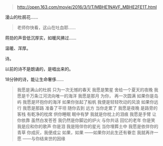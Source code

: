 > http://open.163.com/movie/2016/3/1/T/MBHE1NAVF_MBHE2FE1T.html

漫山的杜鹃花……

> 老师你快看，这山在吐血耶……

蒋勋的声音低沉厚实，如暖风拂过……

温暖、浑厚。

诗。

以前的诗不是朗诵的，是唱出来的。

18分钟的诗，能让生命奢侈……

> 我愿是满山的杜鹃
只为一次无憾的春天
我愿是繁星
舍给一个夏天的夜晚
我愿是千万条江河流向唯一的海洋
我愿是那月  为你，
再一次圆满
如果你是岛屿
我愿是环抱你的海洋
如果你张起了船帆
我便是轻轻吹动的风浪
如果你远行
我愿是那路
准备了平坦  随你去到  远方
当你走累了
我愿是夜晚  是路旁的客栈  有乾净的枕席 供你睡眠
眠中有梦 我就是你枕上的泪痕 
我愿是手臂
让你依靠  虽然白发苍苍
我仍然是你脚边的炉火 
与你共话  回忆的老年
你是笑 
我是应和你的歌声
你是泪
我是陪伴你的星光
当你埋葬土中
我愿是依伴你的青草
你成灰，我便成尘
如果，如果 ——如果你对此生还有眷恋
我就再许一愿 ——与你结来世的因缘
